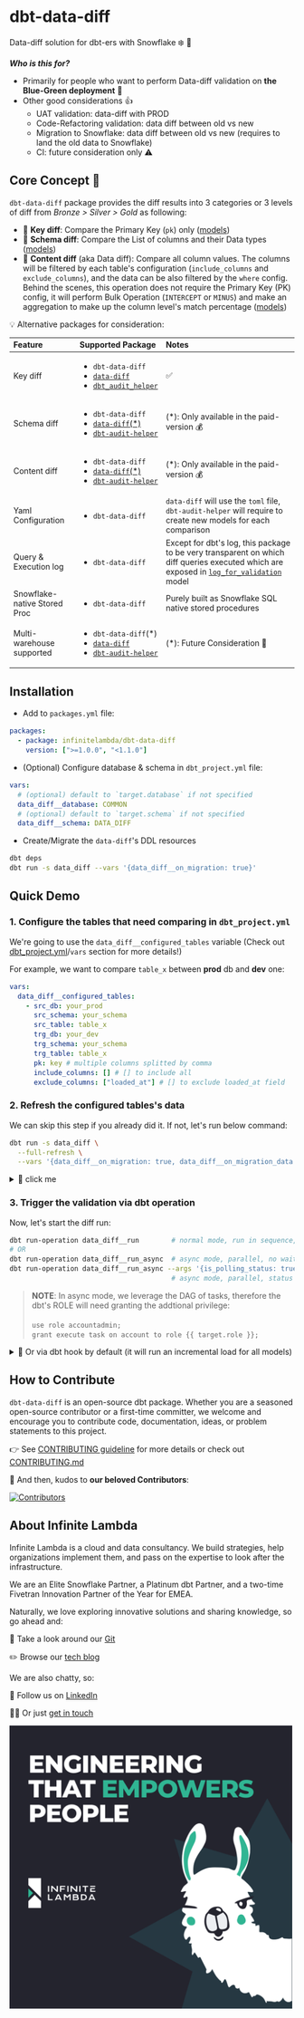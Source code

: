 <!-- markdownlint-disable no-inline-html no-alt-text -->
# dbt-data-diff

Data-diff solution for dbt-ers with Snowflake ❄️ 🚀

**_Who is this for?_**

- Primarily for people who want to perform Data-diff validation on **the Blue-Green deployment** 🌟
- Other good considerations 👍
  - UAT validation: data-diff with PROD
  - Code-Refactoring validation: data diff between old vs new
  - Migration to Snowflake: data diff between old vs new (requires to land the old data to Snowflake)
  - CI: future consideration only ⚠️

## Core Concept 🌟

`dbt-data-diff` package provides the diff results into 3 categories or 3 levels of diff from _Bronze > Silver > Gold_ as following:

- 🥉 **Key diff**: Compare the Primary Key (`pk`) only ([models](./models/01_key_diff/))
- 🥈 **Schema diff**: Compare the List of columns and their Data types ([models](./models/02_schema_diff/))
- 🥇 **Content diff** (aka Data diff): Compare all column values. The columns will be filtered by each table's configuration (`include_columns` and `exclude_columns`), and the data can be also filtered by the `where` config. Behind the scenes, this operation does not require the Primary Key (PK) config, it will perform Bulk Operation (`INTERCEPT` or `MINUS`) and make an aggregation to make up the column level's match percentage ([models](./models/03_content_diff/))

💡 Alternative packages for consideration:

| Feature| Supported Package | Notes |
|:-------|:------------------|:------|
| Key diff | <ul><li>`dbt-data-diff`</li><li>[`data-diff`](https://github.com/datafold/data-diff)</li><li>[`dbt_audit_helper`](https://github.com/dbt-labs/dbt-audit-helper)</li></ul> | ✅ |
| Schema diff | <ul><li>`dbt-data-diff`</li><li>[`data-diff`(*)](https://github.com/datafold/data-diff)</li><li>[`dbt-audit-helper`](https://github.com/dbt-labs/dbt-audit-helper)</li></ul> | (*): Only available in the paid-version 💰 |
| Content diff | <ul><li>`dbt-data-diff`</li><li>[`data-diff`(*)](https://github.com/datafold/data-diff)</li><li>[`dbt-audit-helper`](https://github.com/dbt-labs/dbt-audit-helper)</li></ul> | (*): Only available in the paid-version 💰 |
| Yaml Configuration | <ul><li>`dbt-data-diff`</li></ul> | `data-diff` will use the `toml` file, `dbt-audit-helper` will require to create new models for each comparison |
| Query & Execution log | <ul><li>`dbt-data-diff`</li></ul> | Except for dbt's log, this package to be very transparent on which diff queries executed which are exposed in [`log_for_validation`](./models/log_for_validation.yml) model |
| Snowflake-native Stored Proc | <ul><li>`dbt-data-diff`</li></ul> | Purely built as Snowflake SQL native stored procedures |
| Multi-warehouse supported | <ul><li>`dbt-data-diff`(*)</li><li>[`data-diff`](https://github.com/datafold/data-diff)</li><li>[`dbt-audit-helper`](https://github.com/dbt-labs/dbt-audit-helper)</li></ul> | (*): Future Consideration 🏃 |

## Installation

- Add to `packages.yml` file:

```yml
packages:
  - package: infinitelambda/dbt-data-diff
    version: [">=1.0.0", "<1.1.0"]
```

- (Optional) Configure database & schema in `dbt_project.yml` file:

```yml
vars:
  # (optional) default to `target.database` if not specified
  data_diff__database: COMMON
  # (optional) default to `target.schema` if not specified
  data_diff__schema: DATA_DIFF
```

- Create/Migrate the `data-diff`'s DDL resources

```bash
dbt deps
dbt run -s data_diff --vars '{data_diff__on_migration: true}'
```

## Quick Demo

### 1. Configure the tables that need comparing in `dbt_project.yml`

We're going to use the `data_diff__configured_tables` variable (Check out [dbt_project.yml](./dbt_project.yml)/`vars` section for more details!)

For example, we want to compare `table_x` between **prod** db and **dev** one:

```yaml
vars:
  data_diff__configured_tables:
    - src_db: your_prod
      src_schema: your_schema
      src_table: table_x
      trg_db: your_dev
      trg_schema: your_schema
      trg_table: table_x
      pk: key # multiple columns splitted by comma
      include_columns: [] # [] to include all
      exclude_columns: ["loaded_at"] # [] to exclude loaded_at field
```

### 2. Refresh the configured tables's data

We can skip this step if you already did it. If not, let's run below command:

```bash
dbt run -s data_diff \
  --full-refresh \
  --vars '{data_diff__on_migration: true, data_diff__on_migration_data: true, data_diff__full_refresh: true}'
```

<details> <!-- markdownlint-disable no-inline-html -->
  <summary>📖 click me</summary>

In the above:

- `--full-refresh` and `data_diff__full_refresh`: To re-create all data-diff models
- `data_diff__on_migration: true`: To re-create the stored procedures
- `data_diff__on_migration_data: true`: To reset the configured data

</details>

### 3. Trigger the validation via dbt operation

Now, let's start the diff run:

```bash
dbt run-operation data_diff__run        # normal mode, run in sequence, wait unitl finished
# OR
dbt run-operation data_diff__run_async  # async mode, parallel, no waiting
dbt run-operation data_diff__run_async --args '{is_polling_status: true}'
                                        # async mode, parallel, status polling
```

> **NOTE**: In async mode, we leverage the DAG of tasks, therefore the dbt's ROLE will need granting the addtional privilege:</br></br>
> `use role accountadmin;`<br>
> `grant execute task on account to role {{ target.role }};`</br>

<details> <!-- markdownlint-disable no-inline-html -->
  <summary>📖 Or via dbt hook by default (it will run an incremental load for all models)</summary>

```yaml
# dbt_project.yml

# normal mode
on-run-end
  - > # run data-diff hook
    {% if var("data_diff__on_run_hook", false) %}
      {{ data_diff.data_diff__run(in_hook=true) }}
    {% endif %}

# async mode
on-run-end
  - > # run data-diff hook
    {% if var("data_diff__on_run_hook", false) %}
      {{ data_diff.data_diff__run_async(in_hook=true) }}
    {% endif %}

```

```bash
# terminal
dbt run -s data_diff --vars '{data_diff__on_run_hook: true}'
```

</details>

<!-- [![Watch the video](TODO.gif)](TODO) -->

## How to Contribute

`dbt-data-diff` is an open-source dbt package. Whether you are a seasoned open-source contributor or a first-time committer, we welcome and encourage you to contribute code, documentation, ideas, or problem statements to this project.

👉 See [CONTRIBUTING guideline](https://data-diff.iflambda.com/latest/nav/dev/contributing.html) for more details or check out [CONTRIBUTING.md](./CONTRIBUTING.md)

🌟 And then, kudos to **our beloved Contributors**:

<a href="https://github.com/infinitelambda/dbt-data-diff/graphs/contributors">
  <img src="https://contrib.rocks/image?repo=infinitelambda/dbt-data-diff" alt="Contributors" />
</a>

## About Infinite Lambda

Infinite Lambda is a cloud and data consultancy. We build strategies, help organizations implement them, and pass on the expertise to look after the infrastructure.

We are an Elite Snowflake Partner, a Platinum dbt Partner, and a two-time Fivetran Innovation Partner of the Year for EMEA.

Naturally, we love exploring innovative solutions and sharing knowledge, so go ahead and:

🔧 Take a look around our [Git](https://github.com/infinitelambda)

✏️ Browse our [tech blog](https://infinitelambda.com/category/tech-blog/)

We are also chatty, so:

👀 Follow us on [LinkedIn](https://www.linkedin.com/company/infinite-lambda/)

👋🏼 Or just [get in touch](https://infinitelambda.com/contacts/)

[<img src="https://raw.githubusercontent.com/infinitelambda/cdn/1.0.0/general/images/GitHub-About-Section-1080x1080.png" alt="About IL" width="500">](https://infinitelambda.com/)
